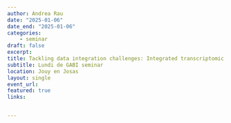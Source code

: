 ```yaml
---
author: Andrea Rau
date: "2025-01-06"
date_end: "2025-01-06"
categories:
    - seminar
draft: false
excerpt: 
title: Tackling data integration challenges: Integrated transcriptomic and epigenetic differential analysis with idiffomix
subtitle: Lundi de GABI seminar
location: Jouy en Josas
layout: single
event_url: 
featured: true
links:


---
```




